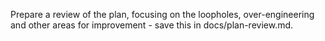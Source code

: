Prepare a review of the plan, focusing on the loopholes, over-engineering and other areas for improvement - save this in docs/plan-review.md.

